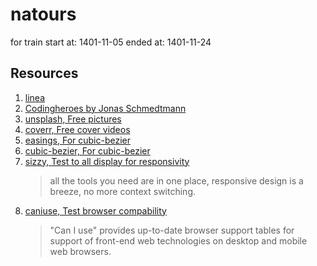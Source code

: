 # natours
for train
start at: 1401-11-05
ended at: 1401-11-24


## Resources
1. [linea](https://link-url-here.org)
2. [Codingheroes by Jonas Schmedtmann](https://codingheroes.io/)
3. [unsplash, Free pictures](https://unsplash.com/)
4. [coverr, Free cover videos](https://coverr.co/)
5. [easings, For cubic-bezier](https://easings.net/)
6. [cubic-bezier, For cubic-bezier](https://cubic-bezier.com/)
7. [sizzy, Test to all display for responsivity](https://sizzy.co/)
    >all the tools you need are in one place, responsive design is a breeze, no more context switching.
8. [caniuse, Test browser compability](https://caniuse.com/)
    >"Can I use" provides up-to-date browser support tables for support of front-end web technologies on desktop and mobile web browsers.

